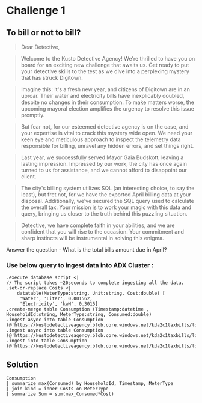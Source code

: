 # Challenge 1

## To bill or not to bill?

> Dear Detective,

> Welcome to the Kusto Detective Agency! We're thrilled to have you on board for an exciting new challenge that awaits us. Get ready to put your detective skills to the test as we dive into a perplexing mystery that has struck Digitown.

> Imagine this: It's a fresh new year, and citizens of Digitown are in an uproar. Their water and electricity bills have inexplicably doubled, despite no changes in their consumption. To make matters worse, the upcoming mayoral election amplifies the urgency to resolve this issue promptly.

> But fear not, for our esteemed detective agency is on the case, and your expertise is vital to crack this mystery wide open. We need your keen eye and meticulous approach to inspect the telemetry data responsible for billing, unravel any hidden errors, and set things right.

> Last year, we successfully served Mayor Gaia Budskott, leaving a lasting impression. Impressed by our work, the city has once again turned to us for assistance, and we cannot afford to disappoint our client.

> The city's billing system utilizes SQL (an interesting choice, to say the least), but fret not, for we have the exported April billing data at your disposal. Additionally, we've secured the SQL query used to calculate the overall tax. Your mission is to work your magic with this data and query, bringing us closer to the truth behind this puzzling situation.

> Detective, we have complete faith in your abilities, and we are confident that you will rise to the occasion. Your commitment and sharp instincts will be instrumental in solving this enigma.

Answer the question - What is the total bills amount due in April?

### Use below query to ingest data into ADX Cluster :

```kusto
.execute database script <|
// The script takes ~20seconds to complete ingesting all the data.
.set-or-replace Costs <| 
    datatable(MeterType:string, Unit:string, Cost:double) [
     'Water', 'Liter', 0.001562, 
     'Electricity', 'kwH', 0.3016]
.create-merge table Consumption (Timestamp:datetime , HouseholdId:string, MeterType:string, Consumed:double)
.ingest async into table Consumption (@'https://kustodetectiveagency.blob.core.windows.net/kda2c1taxbills/log_00000.csv.gz')
.ingest async into table Consumption (@'https://kustodetectiveagency.blob.core.windows.net/kda2c1taxbills/log_00001.csv.gz')
.ingest into table Consumption (@'https://kustodetectiveagency.blob.core.windows.net/kda2c1taxbills/log_00002.csv.gz')
```
## Solution

```
Consumption
| summarize max(Consumed) by HouseholdId, Timestamp, MeterType
| join kind = inner Costs on MeterType
| summarize Sum = sum(max_Consumed*Cost)
```

